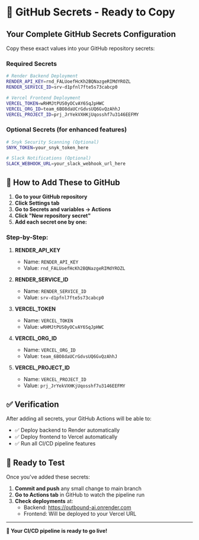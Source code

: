 # 🔐 GitHub Secrets - Ready to Copy

## Your Complete GitHub Secrets Configuration

Copy these exact values into your GitHub repository secrets:

### Required Secrets

```bash
# Render Backend Deployment
RENDER_API_KEY=rnd_FALUoefHcKh2BQNazgeRIMdYROZL
RENDER_SERVICE_ID=srv-d1pfnl7fte5s73cabcp0

# Vercel Frontend Deployment  
VERCEL_TOKEN=wRHMJtPUS0yOCvAY6SqJpHWC
VERCEL_ORG_ID=team_6BO8daUCrGdvsUQ6GvQzAhhJ
VERCEL_PROJECT_ID=prj_JrYekVXHKjUqosshf7u3146EEFMY
```

### Optional Secrets (for enhanced features)

```bash
# Snyk Security Scanning (Optional)
SNYK_TOKEN=your_snyk_token_here

# Slack Notifications (Optional)
SLACK_WEBHOOK_URL=your_slack_webhook_url_here
```

## 🚀 How to Add These to GitHub

1. **Go to your GitHub repository**
2. **Click Settings tab**
3. **Go to Secrets and variables → Actions**
4. **Click "New repository secret"**
5. **Add each secret one by one:**

### Step-by-Step:

1. **RENDER_API_KEY**
   - Name: `RENDER_API_KEY`
   - Value: `rnd_FALUoefHcKh2BQNazgeRIMdYROZL`

2. **RENDER_SERVICE_ID**
   - Name: `RENDER_SERVICE_ID`
   - Value: `srv-d1pfnl7fte5s73cabcp0`

3. **VERCEL_TOKEN**
   - Name: `VERCEL_TOKEN`
   - Value: `wRHMJtPUS0yOCvAY6SqJpHWC`

4. **VERCEL_ORG_ID**
   - Name: `VERCEL_ORG_ID`
   - Value: `team_6BO8daUCrGdvsUQ6GvQzAhhJ`

5. **VERCEL_PROJECT_ID**
   - Name: `VERCEL_PROJECT_ID`
   - Value: `prj_JrYekVXHKjUqosshf7u3146EEFMY`

## ✅ Verification

After adding all secrets, your GitHub Actions will be able to:
- ✅ Deploy backend to Render automatically
- ✅ Deploy frontend to Vercel automatically
- ✅ Run all CI/CD pipeline features

## 🎯 Ready to Test

Once you've added these secrets:
1. **Commit and push** any small change to main branch
2. **Go to Actions tab** in GitHub to watch the pipeline run
3. **Check deployments** at:
   - Backend: https://outbound-ai.onrender.com
   - Frontend: Will be deployed to your Vercel URL

---

**🎉 Your CI/CD pipeline is ready to go live!** 